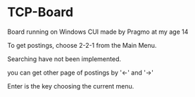 # TCP-Board
Board running on Windows CUI made by Pragmo at my age 14

To get postings, choose 2-2-1 from the Main Menu.

Searching have not been implemented.

you can get other page of postings by '←' and '→'

Enter is the key choosing the current menu.
